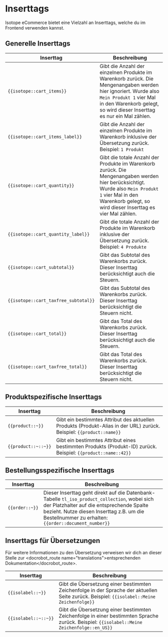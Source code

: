 # Inserttags

Isotope eCommerce bietet eine Vielzahl an Inserttags, welche du im Frontend verwenden kannst.

## Generelle Inserttags

<table>
	<thead>
		<tr>
			<th>Inserttag</th>
			<th>Beschreibung</th>
		</tr>
	</thead>
	<tbody>
		<tr>
			<td><code>{{isotope::cart_items}}</code></td>
			<td>Gibt die Anzahl der einzelnen Produkte im Warenkorb zurück. Die Mengenangaben werden hier ignoriert. Wurde also <code>Mein Produkt 1</code> vier Mal in den Warenkorb gelegt, so wird dieser Inserttag es nur ein Mal zählen.</td>
		</tr>
		<tr>
			<td><code>{{isotope::cart_items_label}}</code></td>
			<td>Gibt die Anzahl der einzelnen Produkte im Warenkorb inklusive der Übersetzung zurück. Beispiel: <code>1 Produkt</code></td>
		</tr>
		<tr>
			<td><code>{{isotope::cart_quantity}}</code></td>
			<td>Gibt die totale Anzahl der Produkte im Warenkorb zurück. Die Mengenangaben werden hier berücksichtigt. Wurde also <code>Mein Produkt 1</code> vier Mal in den Warenkorb gelegt, so wird dieser Inserttag es vier Mal zählen.</td>
		</tr>
		<tr>
			<td><code>{{isotope::cart_quantity_label}}</code></td>
			<td>Gibt die totale Anzahl der Produkte im Warenkorb inklusive der Übersetzung zurück. Beispiel: <code>4 Produkte</code></td>
		</tr>
		<tr>
			<td><code>{{isotope::cart_subtotal}}</code></td>
			<td>Gibt das Subtotal des Warenkorbs zurück. Dieser Inserttag berücksichtigt auch die Steuern.</td>
		</tr>
		<tr>
			<td><code>{{isotope::cart_taxfree_subtotal}}</code></td>
			<td>Gibt das Subtotal des Warenkorbs zurück. Dieser Inserttag berücksichtigt die Steuern nicht.</td>
		</tr>
		<tr>
			<td><code>{{isotope::cart_total}}</code></td>
			<td>Gibt das Total des Warenkorbs zurück. Dieser Inserttag berücksichtigt auch die Steuern.</td>
		</tr>
		<tr>
			<td><code>{{isotope::cart_taxfree_total}}</code></td>
			<td>Gibt das Total des Warenkorbs zurück. Dieser Inserttag berücksichtigt die Steuern nicht.</td>
		</tr>
	</tbody>
</table>

## Produktspezifische Inserttags

<table>
	<thead>
		<tr>
			<th>Inserttag</th>
			<th>Beschreibung</th>
		</tr>
	</thead>
	<tbody>
		<tr>
			<td><code>{{product::~}}</code></td>
			<td>Gibt ein bestimmtes Attribut des aktuellen Produkts (Produkt-Alias in der URL) zurück. Beispiel: <code>{{product::name}}</td>
		</tr>
		<tr>
			<td><code>{{product::~::~}}</code></td>
			<td>Gibt ein bestimmtes Attribut eines bestimmten Produkts (Produkt-ID) zurück. Beispiel: <code>{{product::name::42}}</td>
		</tr>
	</tbody>
</table>

## Bestellungsspezifische Inserttags

<table>
	<thead>
		<tr>
			<th>Inserttag</th>
			<th>Beschreibung</th>
		</tr>
	</thead>
	<tbody>
		<tr>
			<td><code>{{order::~}}</code></td>
			<td>Dieser Inserttag geht direkt auf die Datenbank-Tabelle <code>tl_iso_product_collection</code>, wobei sich der Platzhalter auf die entsprechende Spalte bezieht. Nutze diesen Inserttag z.B. um die Bestellnummer zu erhalten: <code>{{order::document_number}}</td>
		</tr>
	</tbody>
</table>

## Inserttags für Übersetzungen

Für weitere Informationen zu den Übersetzung verweisen wir dich an dieser Stelle zur <docrobot_route name="translations">entsprechenden Dokumentation</docrobot_route>.

<table>
	<thead>
		<tr>
			<th>Inserttag</th>
			<th>Beschreibung</th>
		</tr>
	</thead>
	<tbody>
		<tr>
			<td><code>{{isolabel::~}}</code></td>
			<td>Gibt die Übersetzung einer bestimmten Zeichenfolge in der Sprache der aktuellen Seite zurück. Beispiel: <code>{{isolabel::Meine Zeichenfolge}}</td>
		</tr>
		<tr>
			<td><code>{{isolabel::~::~}}</code></td>
			<td>Gibt die Übersetzung einer bestimmten Zeichenfolge in einer bestimmten Sprache zurück. Beispiel: <code>{{isolabel::Meine Zeichenfolge::en_US}}</td>
		</tr>
	</tbody>
</table>
